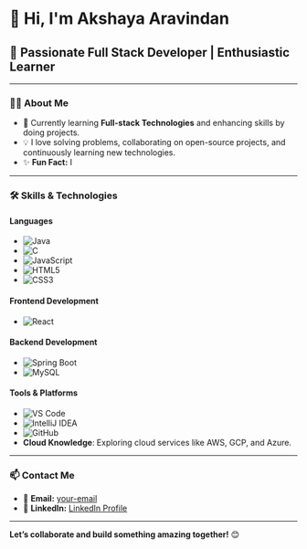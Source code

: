 # 👋 Hi, I'm Akshaya Aravindan

## 🌟 Passionate Full Stack Developer | Enthusiastic Learner

---

### 👨‍💻 About Me
- 🚀 Currently learning **Full-stack Technologies** and enhancing skills by doing projects.
- 💡 I love solving problems, collaborating on open-source projects, and continuously learning new technologies.
- ✨ **Fun Fact:** I 

---

### 🛠️ Skills & Technologies

#### **Languages**
- ![Java](https://img.shields.io/badge/-Java-007396?style=flat&logo=java&logoColor=white)
- ![C](https://img.shields.io/badge/-C-A8B9CC?style=flat&logo=c&logoColor=black)
- ![JavaScript](https://img.shields.io/badge/-JavaScript-F7DF1E?style=flat&logo=javascript&logoColor=black)
- ![HTML5](https://img.shields.io/badge/-HTML5-E34F26?style=flat&logo=html5&logoColor=white)
- ![CSS3](https://img.shields.io/badge/-CSS3-1572B6?style=flat&logo=css3&logoColor=white)

#### **Frontend Development**
- ![React](https://img.shields.io/badge/-React-61DAFB?style=flat&logo=react&logoColor=black)

#### **Backend Development**
- ![Spring Boot](https://img.shields.io/badge/-Spring%20Boot-6DB33F?style=flat&logo=spring&logoColor=white)
- ![MySQL](https://img.shields.io/badge/-MySQL-4479A1?style=flat&logo=mysql&logoColor=white)

#### **Tools & Platforms**
- ![VS Code](https://img.shields.io/badge/-VS%20Code-007ACC?style=flat&logo=visual-studio-code&logoColor=white)
- ![IntelliJ IDEA](https://img.shields.io/badge/-IntelliJ%20IDEA-000000?style=flat&logo=intellij-idea&logoColor=white)
- ![GitHub](https://img.shields.io/badge/-GitHub-181717?style=flat&logo=github&logoColor=white)
- **Cloud Knowledge**: Exploring cloud services like AWS, GCP, and Azure.

---

### 📫 Contact Me
- 📧 **Email:** [your-email](akshayaaravind23@gamil.com)
- 💼 **LinkedIn:** [LinkedIn Profile](https://www.linkedin.com/in/akshayaaravindan/)

---

**Let’s collaborate and build something amazing together!** 😊
